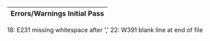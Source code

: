 |**Errors/Warnings Initial Pass**|
|:------|
18: E231 missing whitespace after ','
22: W391 blank line at end of file